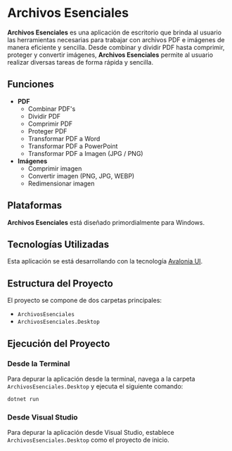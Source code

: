 # Archivos Esenciales

**Archivos Esenciales** es una aplicación de escritorio que brinda al usuario las herramientas necesarias para trabajar con archivos PDF e imágenes de manera eficiente y sencilla. Desde combinar y dividir PDF hasta comprimir, proteger y convertir imágenes, **Archivos Esenciales** permite al usuario realizar diversas tareas de forma rápida y sencilla.

## Funciones

- **PDF**
  - Combinar PDF's
  - Dividir PDF
  - Comprimir PDF
  - Proteger PDF
  - Transformar PDF a Word
  - Transformar PDF a PowerPoint
  - Transformar PDF a Imagen (JPG / PNG)
- **Imágenes**
  - Comprimir imagen
  - Convertir imagen (PNG, JPG, WEBP)
  - Redimensionar imagen

## Plataformas

**Archivos Esenciales** está diseñado primordialmente para Windows.

## Tecnologías Utilizadas

Esta aplicación se está desarrollando con la tecnología [Avalonia UI](https://avaloniaui.net/).

## Estructura del Proyecto

El proyecto se compone de dos carpetas principales:

- `ArchivosEsenciales`
- `ArchivosEsenciales.Desktop`

## Ejecución del Proyecto

### Desde la Terminal

Para depurar la aplicación desde la terminal, navega a la carpeta `ArchivosEsenciales.Desktop` y ejecuta el siguiente comando:

```bash
dotnet run
```

### Desde Visual Studio

Para depurar la aplicación desde Visual Studio, establece `ArchivosEsenciales.Desktop` como el proyecto de inicio.
